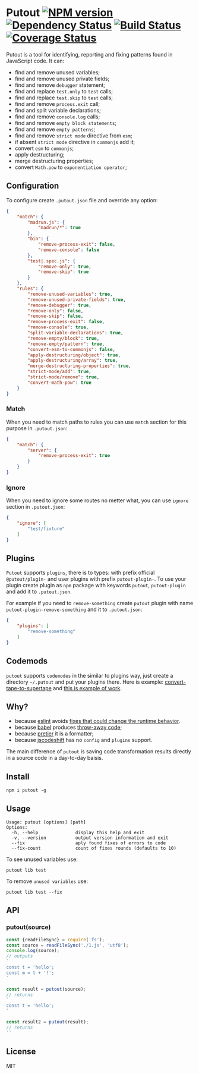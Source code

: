 # Putout [![NPM version][NPMIMGURL]][NPMURL] [![Dependency Status][DependencyStatusIMGURL]][DependencyStatusURL] [![Build Status][BuildStatusIMGURL]][BuildStatusURL] [![Coverage Status][CoverageIMGURL]][CoverageURL]

[NPMIMGURL]:                https://img.shields.io/npm/v/putout.svg?style=flat&longCache=true
[BuildStatusIMGURL]:        https://img.shields.io/travis/coderaiser/putout/master.svg?style=flat&longCache=true
[DependencyStatusIMGURL]:   https://img.shields.io/david/coderaiser/putout.svg?style=flat&longCache=true
[NPMURL]:                   https://npmjs.org/package/putout "npm"
[BuildStatusURL]:           https://travis-ci.org/coderaiser/putout  "Build Status"
[DependencyStatusURL]:      https://david-dm.org/coderaiser/putout "Dependency Status"

[CoverageURL]:              https://coveralls.io/github/coderaiser/putout?branch=master
[CoverageIMGURL]:           https://coveralls.io/repos/coderaiser/putout/badge.svg?branch=master&service=github

Putout is a tool for identifying, reporting and fixing patterns found in JavaScript code. It can:

- find and remove unused variables;
- find and remove unused private fields;
- find and remove `debugger` statement;
- find and replace `test.only` to `test` calls;
- find and replace `test.skip` to `test` calls;
- find and remove `process.exit` call;
- find and split variable declarations;
- find and remove `console.log` calls;
- find and remove `empty block statements`;
- find and remove `empty patterns`;
- find and remove `strict mode` directive from `esm`;
- if absent `strict mode` directive in `commonjs` add it;
- convert `esm` to `commonjs`;
- apply destructuring;
- merge destructuring properties;
- convert `Math.pow` to `exponentiation operator`;

## Configuration

To configure create `.putout.json` file and override any option:

```json
{
    "match": {
        "madrun.js": {
            "madrun/*": true
        },
        "bin": {
            "remove-process-exit": false,
            "remove-console": false
        },
        "test|.spec.js": {
            "remove-only": true,
            "remove-skip": true
        }
    },
    "rules": {
        "remove-unused-variables": true,
        "remove-unused-private-fields": true,
        "remove-debugger": true,
        "remove-only": false,
        "remove-skip": false,
        "remove-process-exit": false,
        "remove-console": true,
        "split-variable-declarations": true,
        "remove-empty/block": true,
        "remove-empty/pattern": true,
        "convert-esm-to-commonjs": false,
        "apply-destructuring/object": true,
        "apply-destructuring/array": true,
        "merge-destructuring-properties": true,
        "strict-mode/add": true,
        "strict-mode/remove": true,
        "convert-math-pow": true
    }
}
```

### Match

When you need to match paths to rules you can use `match` section for this purpose in `.putout.json`:

```json
{
    "match": {
        "server": {
            "remove-process-exit": true
        }
    }
}
```

### Ignore

When you need to ignore some routes no metter what, you can use `ignore` section in `.putout.json`:

```json
{
    "ignore": [
        "test/fixture"
    ]
}
```

## Plugins

`Putout` supports `plugins`, there is to types: with prefix official `@putout/plugin-` and user plugins with prefix `putout-plugin-`. To use your plugin create plugin as `npm` package with keywords `putout`, `putout-plugin` and add it to `.putout.json`.

For example if you need to `remove-something` create `putout` plugin with name `putout-plugin-remove-something` and it to `.putout.json`:

```json
{
    "plugins": [
        "remove-something"
    ]
}
```

## Codemods

`putout` supports `codemodes` in the similar to plugins way, just create a directory `~/.putout` and put your plugins there. Here is example: [convert-tape-to-supertape](https://github.com/coderaiser/putout/tree/master/codemods/plugin-convert-tape-to-supertape) and [this is example of work](https://github.com/coderaiser/putout/commit/ad02cebc344ce73cdee668cffc5078bf08830d52).

## Why?

- because [eslint](https://eslint.org) avoids [fixes that could change the runtime behavior](https://eslint.org/docs/developer-guide/working-with-rules#applying-fixes).
- because [babel](https://babeljs.io) produces [throw-away code](https://github.com/babel/babel/issues/5139);
- because [pretier](https://github.com/prettier/prettier) it is a formatter;
- because [jscodeshift](https://github.com/facebook/jscodeshift) has no `config` and `plugins` support.

The main difference of `putout` is saving code transformation results directly in a source code in a day-to-day baisis.

## Install

```
npm i putout -g
```

## Usage

```
Usage: putout [options] [path]
Options:
  -h, --help              display this help and exit
  -v, --version           output version information and exit
  --fix                   aply found fixes of errors to code
  --fix-count             count of fixes rounds (defaults to 10)
```

To see unused variables use:

```
putout lib test
```

To remove `unused variables` use:

```
putout lib test --fix
```

## API

### putout(source)

```js
const {readFileSync} = require('fs');
const source = readFileSync('./1.js', 'utf8');
console.log(source);
// outputs
`
const t = 'hello';
const m = t + '!';
`

const result = putout(source);
// returns
`
const t = 'hello';
`

const result2 = putout(result);
// returns
``
```

## License

MIT

